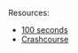 



Resources:
- [100 seconds](https://www.youtube.com/watch?v=rv3Yq-B8qp4)
- [Crashcourse](https://www.youtube.com/watch?v=UU7MgYIbtAk)
